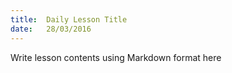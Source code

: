 ```yaml
---
title:  Daily Lesson Title
date:   28/03/2016
---
```


Write lesson contents using Markdown format here